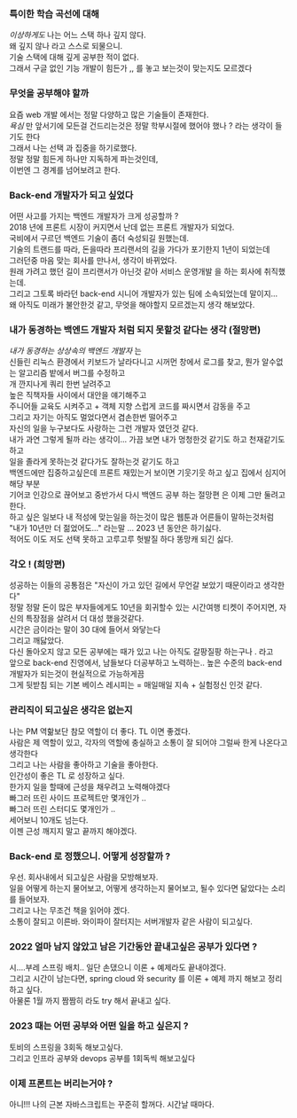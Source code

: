 ### 특이한 학습 곡선에 대해
*이상하게도* 나는 어느 스택 하나 깊지 않다. <br/>
왜 깊지 않나 라고 스스로 되물으니. <br/>
기술 스택에 대해 깊게 공부한 적이 없다. <br/>
그래서 구글 없인 기능 개발이 힘든가 ,, 를 놓고 보는것이 맞는지도 모르겠다 <br/>

### 무엇을 공부해야 할까
요즘 web 개발 에서는 정말 다양하고 많은 기술들이 존재한다. <br/>
*욕심* 만 앞서기에 모든걸 건드리는것은 정말 학부시절에 했어야 했나 ? 라는 생각이 들기도 한다 <br/>
그래서 나는 선택 과 집중을 하기로했다. <br/>
정말 정말 힘든게 하나만 지독하게 파는것인데, <br/>
이번엔 그 경계를 넘어보려고 한다. <br/>

### Back-end 개발자가 되고 싶었다
어떤 사고를 가지는 백엔드 개발자가 크게 성공할까 ? <br/>
2018 년에 프론트 시장이 커지면서 난데 없는 프론트 개발자가 되었다. <br/>
국비에서 구르던 백엔드 기술이 좀더 숙성되길 원했는데. <br/>
기술의 트랜드를 따라, 돈을따라 프리랜서의 길을 가다가 포기한지 1년이 되었는데 <br/>
그러던중 마음 맞는 회사를 만나서, 생각이 바뀌었다. <br/> 
원래 가려고 했던 길이 프리랜서가 아닌것 같아 서비스 운영개발 을 하는 회사에 취직했는데. <br/>
그리고 그토록 바라던 back-end 시니어 개발자가 있는 팀에 소속되었는데 말이지... <br/>
왜 아직도 미래가 불안한것 같고, 무엇을 해야할지 모르겠는지 생각 해보았다.<br/>

### 내가 동경하는 백엔드 개발자 처럼 되지 못할것 같다는 생각 (절망편)
*내가 동경하는 상상속의 백엔드 개발자* 는 <br/> 
신들린 리눅스 환경에서 키보드가 날라다니고 시꺼먼 창에서 로그를 찾고, 뭔가 알수없는 알고리즘 밭에서 버그를 수정하고 <br/>
개 깐지나게 쿼리 한번 날려주고 <br/>
높은 직책자들 사이에서 대안을 얘기해주고 <br/>
주니어들 교육도 시켜주고 + 객체 지향 스럽게 코드를 짜시면서 감동을 주고 <br/>
그리고 자기는 아직도 멀었다면서 겸손한번 떨어주고 <br/>
자신의 일을 누구보다도 사랑하는 그런 개발자 였던것 같다.  <br/>
내가 과연 그렇게 될까 라는 생각이... 가끔 보면 내가 멍청한것 같기도 하고 천재같기도 하고 <br/>
일을 졸라게 못하는것 같다가도 잘하는것 같기도 하고 <br/>
백엔드에만 집중하고싶은데 프론트 재밌는거 보이면 기웃기웃 하고 싶고 집에서 심지어 해당 부분 <br/>
기어코 인강으로 끊어보고 중반가서 다시 백엔드 공부 하는 절망편 은 이제 그만 둘려고 한다. <br/>
하고 싶은 일보다 내 적성에 맞는일을 하는것이 많은 웹툰과 어른들이 말하는것처럼 <br/>
"내가 10년만 더 젊었어도..." 라는말 ... 2023 년 동안은 하기싫다.<br/>
적어도 이도 저도 선택 못하고 고루고루 헛발질 하다 똥망캐 되긴 싫다. <br/>

### 각오 ! (희망편)
성공하는 이들의 공통점은 "자신이 가고 있던 길에서 무언갈 보았기 때문이라고 생각한다" <br/>
정말 정말 돈이 많은 부자들에게도 10년을 회귀할수 있는 시간여행 티켓이 주어지면, 자신의 특장점을 살려서 더 대성 했을것같다.<br/>
시간은 금이라는 말이 30 대에 들어서 와닿는다 <br/>
그리고 깨닳았다. <br/>
다신 돌아오지 않고 모든 공부에는 때가 있고 나는 아직도 갈팡질팡 하는구나 . 라고 <br/>
앞으로 back-end 진영에서, 남들보다 더공부하고 노력하는.. 높은 수준의 back-end 개발자가 되는것이 현실적으로 가능하게끔 <br/>
그게 뒷받침 되는 기본 베이스 레시피는 = 매일매일 지속 + 실험정신 인것 같다. <br/>

### 관리직이 되고싶은 생각은 없는지
나는 PM 역핢보단 참모 역할이 더 좋다. TL 이면 좋겠다. <br/>
사람은 제 역할이 있고, 각자의 역할에 충실하고 소통이 잘 되어야 그럴싸 한게 나온다고 생각한다 <br/>
그리고 나는 사람을 좋아하고 기술을 좋아한다. <br/>
인간성이 좋은 TL 로 성장하고 싶다. <br/>
한가지 일을 할때에 근성을 채우려고 노력해야겠다 <br/>
빠그러 뜨린 사이드 프로젝트만 몇개인가 .. <br/>
빠그러 뜨린 스터디도 몇개인가 .. <br/>
세어보니 10개도 넘는다. <br/>
이젠 근성 깨지지 말고 끝까지 해야겠다. <br/>

### Back-end 로 정했으니. 어떻게 성장할까 ?
우선. 회사내에서 되고싶은 사람을 모방해보자. <br/>
일을 어떻게 하는지 물어보고, 어떻게 생각하는지 물어보고, 될수 있다면 닮았다는 소리를 들어보자. <br/>
그리고 나는 무조건 책을 읽어야 겠다. <br/>
소통이 잘되고 이른바. 와이파이 잘터지는 서버개발자 같은 사람이 되고싶다. <br/>

### 2022 얼마 남지 않았고 남은 기간동안 끝내고싶은 공부가 있다면 ? 
시....부레 스프링 배치.. 일단 손댔으니 이론 + 예제라도 끝내야겠다. <br/>
그리고 시간이 남는다면, spring cloud 와 security 를 이론 + 예제 까지 해보고 정리하고 싶다. <br/>
아물론 1월 까지 짬짬히 라도 try 해서 끝내고 싶다. <br/>

### 2023 때는 어떤 공부와 어떤 일을 하고 싶은지 ?
토비의 스프링을 3회독 해보고싶다. <br/>
그리고 인프라 공부와 devops 공부를 1회독씩 해보고싶다 <br/>

### 이제 프론트는 버리는거야 ? 
아니!!! 나의 근본 자바스크립트는 꾸준히 할꺼다. 시간날 때마다.
